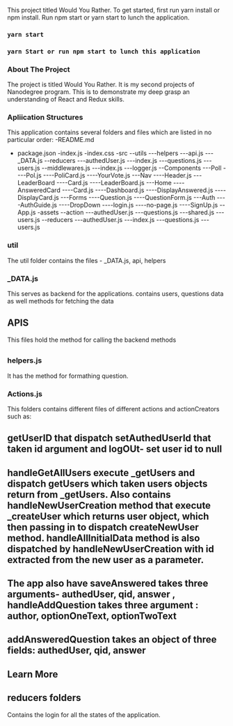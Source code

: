 This project titled Would You Rather. To get started, first run yarn install or npm install. Run npm start or yarn start to lunch the application.

### `yarn start`

### `yarn Start or run npm start to lunch this application`

### About The Project

The project is titled Would You Rather. It is my second projects of Nanodegree program. This is to demonstrate my deep grasp an understanding of React and Redux skills.

### Apliication Structures

This application contains several folders and files which are listed in no particular order:
-README.md

- package.json
  -index.js
  -index.css
  -src
  --utils
  ---helpers
  ---api.js
  ---\_DATA.js
  --reducers
  ---authedUser.js
  ---index.js
  ---questions.js
  ---users.js
  --middlewares.js
  ---index.js
  ---logger.js
  --Components
  ---Poll
  ----Pol.js
  ----PoliCard.js
  ----YourVote.js
  ---Nav
  ----Header.js
  ---LeaderBoard
  ----Card.js
  ----LeaderBoard.js
  ---Home
  ----AnsweredCard
  ----Card.js
  ----Dashboard.js
  ----DisplayAnswered.js
  ----DisplayCard.js
  ---Forms
  ----Question.js
  ----QuestionForm.js
  ---Auth
  ----AuthGuide.js
  ----DropDown
  ----login.js
  ----no-page.js
  ----SignUp.js
  --App.js
  -assets
  --action
  ---authedUser.js
  ---questions.js
  ---shared.js
  ---users.js
  --reducers
  ---authedUser.js
  ---index.js
  ---questions.js
  ---users.js

### util

The util folder contains the files - \_DATA.js, api, helpers

### \_DATA.js

This serves as backend for the applications. contains users, questions data as well methods for fetching the data

#####

## APIS

This files hold the method for calling the backend methods

##

### helpers.js

It has the method for formathing question.

###

### Actions.js

This folders contains different files of different actions and actionCreators such as:

## getUserID that dispatch setAuthedUserId that taken id argument and logOUt- set user id to null

##

## handleGetAllUsers execute \_getUsers and dispatch getUsers which taken users objects return from \_getUsers. Also contains handleNewUserCreation method that execute \_createUser which returns user object, which then passing in to dispatch createNewUser method. handleAllInitialData method is also dispatched by handleNewUserCreation with id extracted from the new user as a parameter.

##

##

## The app also have saveAnswered takes three arguments- authedUser, qid, answer , handleAddQuestion takes three argument : author, optionOneText, optionTwoText

## addAnsweredQuestion takes an object of three fields: authedUser, qid, answer

## Learn More

## reducers folders

Contains the login for all the states of the application.

##
